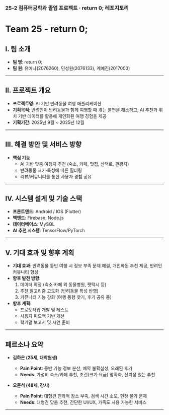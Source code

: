 ### 25-2 컴퓨터공학과 졸업 프로젝트 · return 0; 레포지토리
# Team 25 - return 0;

## Ⅰ. 팀 소개
- **팀 명**: return 0;
- **팀 원**: 유예나(2076260), 민성원(2076133), 계예진(2017003)

---

## Ⅱ. 프로젝트 개요
- **프로젝트명**: AI 기반 반려동물 여행 애플리케이션  
- **기획목적**: 반려인이 반려동물과 함께 여행할 때 겪는 불편을 해소하고, AI 추천과 위치 기반 데이터를 활용해 개인화된 여행 경험을 제공  
- **기획기간**: 2025년 9월 ~ 2025년 12월  

---

## Ⅲ. 해결 방안 및 서비스 방향
- **핵심 기능**  
  - AI 기반 맞춤 여행지 추천 (숙소, 카페, 맛집, 산책로, 관광지)  
  - 반려동물 크기·특성에 따른 필터링  
  - 리뷰/커뮤니티를 통한 사용자 경험 공유  

---

## Ⅳ. 시스템 설계 및 기술 스택
- **프론트엔드**: Android / IOS (Flutter)  
- **백엔드**: Firebase, Node.js  
- **데이터베이스**: MySQL  
- **AI 추천 시스템**: TensorFlow/PyTorch


---

## Ⅴ. 기대 효과 및 향후 계획
- **기대 효과**: 반려동물 동반 여행 시 정보 부족 문제 해결, 개인화된 추천 제공, 반려인 커뮤니티 형성  
- **향후 발전 방향**:  
  1. 데이터 확장 (숙소·카페 외 동물병원, 펫택시 등)  
  2. 추천 알고리즘 고도화 (반려동물 특성 반영)  
  3. 커뮤니티 기능 강화 (여행 동행 찾기, 후기 공유 등)  
- **향후 계획**:  
  - 프로토타입 개발 및 테스트  
  - 사용자 피드백 기반 개선  
  - 학기말 보고서 및 시연 준비  

---

## 페르소나 요약
- **김하은 (25세, 대학원생)**  
  - **Pain Point**: 동반 가능 정보 분산, 예약 불확실성, 오래된 후기  
  - **Needs**: 가성비 숙소/카페 추천, 조건(크기·요금) 명확화, 신뢰성 있는 추천  

- **오준석 (48세, 강사)**  
  - **Pain Point**: 대형견 친화적 장소 부족, 검색 시간 소모, 현장 불가 문제  
  - **Needs**: 대형견 맞춤 추천, 간단한 UI/UX, 가족도 사용 가능한 서비스  

---



